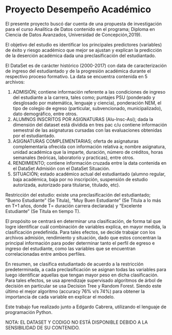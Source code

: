 # Proyecto Desempeño Académico
El presente proyecto buscó dar cuenta de una propuesta de investigación para el curso Analítica de Datos contenido en el programa; Diploma en Ciencia de Datos Avanzados, Universidad de Concepción,2019).

El objetivo del estudio es identificar los principales predictores (variables) de éxito y riesgo académico que mejor se ajustan y explican la predicción de la deserción académica dada una preclasificación del estudiantado. 

El DataSet es de carácter histórico (2000-2017) con data de caracterización de ingreso del estudiantado y de la progresión académica durante el respectivo proceso formativo. La data se encuentra contenida en 5 archivos:
1.	ADMISIÓN; contiene información referente a las condiciones de ingreso del estudiante a la carrera, tales como; puntajes PSU (ponderado y desglosado por matemática, lenguaje y ciencia), ponderación NEM, el tipo de colegio de egreso (particular, subvencionado, municipalizado), dato demográfico, entre otros.
2.	ALUMNOS INSCRITOS POR ASIGNATURAS (Alu-Insc-Asi); dada la dimensión del dataset está dividida en tres pac c/u contiene información semestral de las asignaturas cursadas con las evaluaciones obtenidas por el estudiantado.
3.	ASIGNATURAS COMPLEMENTARIAS; oferta de asignaturas complementaria ofrecida con información relativa a; nombre asignatura, unidad académica que la imparte, duración, número de créditos, horas semanales (teóricas, laboratorio y practicas), entre otros.
4.	RENDIMIENTO; contiene información cruzada entre la data contenida en el DataSet Admisión con el DataSet Situación.
5.	SITUACIÓN; estado académico actual del estudiantado (alumno regular, baja académica, baja por no inscripción, suspensión de estudio autorizada, autorizado para titularse, titulado, etc).

Restricción del estudio: existe una preclasificación del estudiantado; “Bueno Estudiante” (Se Titula), “Muy Buen Estudiante” (Se Titula a lo más en T+1 años, donde T= duración carrera declarada) y “Excelente Estudiante” (Se Titula en tiempo T).

El propósito se centrará en determinar una clasificación, de forma tal que logre identificar cuál combinación de variables explica, en mayor medida, la clasificación predefinida. Para tales efectos, se decide trabajar con los archivos admisión, rendimiento y situación, dado que estos concentran la principal información para poder determinar tanto el perfil de egreso e ingreso del estudiante, como las variables que se encuentran correlacionadas entre ambos perfiles.

En resumen, se clasifica estudiantado de acuerdo a la restricción predeterminada, a cada preclasificación se asignan todas las variables para luego identificar aquellas que tengan mayor peso en dicha clasificación. Para tales efectos, se usa aprendizaje supervisado algoritmos de árbol de decisión en particular se usa Decision Tree y Random Forest. Siendo este último el mejor algoritmo (accuracy 76% v/s 74%) para obtener la importancia de cada variable en explicar el modelo.

Este trabajo fue realizado junto a Edgardo Cabrera, utilizando el lenguaje de programación Python.

NOTA: EL DATASET Y CODIGO NO ESTÁ DISPONIBLE DEBIDO A LA SENSIBILIDAD DE SU CONTENIDO.
